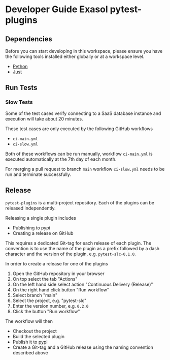 # Developer Guide Exasol pytest-plugins

## Dependencies

Before you can start developing in this workspace, please ensure you have the following tools installed either globally or at a workspace level.

* [Python](https://www.python.org)
* [Just](https://github.com/casey/just)

## Run Tests

### Slow Tests

Some of the test cases verify connecting to a SaaS database instance and
execution will take about 20 minutes.

These test cases are only executed by the following GitHub workflows
* `ci-main.yml`
* `ci-slow.yml`

Both of these workflows can be run manually, workflow `ci-main.yml` is executed automatically at the 7th day of each month.

For merging a pull request to branch `main` workflow `ci-slow.yml` needs to be run and terminate successfully.

## Release

`pytest-plugins` is a multi-project repository. Each of the plugins can be released independently.

Releasing a single plugin includes
* Publishing to pypi
* Creating a release on GitHub

This requires a dedicated Git-tag for each release of each plugin.  The convention is to use the name of the plugin as a prefix followed by a dash character and the version of the plugin, e.g. `pytest-slc-0.1.0`.

In order to create a release for one of the plugins
1. Open the GitHub repository in your browser
2. On top select the tab "Actions"
3. On the left hand side select action "Continuous Delivery (Release)"
4. On the right hand click button "Run workflow"
5. Select branch "main"
6. Select the project, e.g. "pytest-slc"
7. Enter the version number, e.g. `0.2.0`
8. Click the button "Run workflow"

The workflow will then
* Checkout the project
* Build the selected plugin
* Publish it to pypi
* Create a Git-tag and a GitHub release using the naming convention described above

